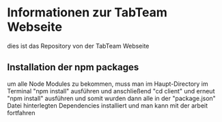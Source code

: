 # Informationen zur TabTeam Webseite

dies ist das Repository von der TabTeam Webseite

## Installation der npm packages

um alle Node Modules zu bekommen, muss man im Haupt-Directory im Terminal "npm install" ausführen und anschließend "cd client" und erneut "npm install" ausführen und somit wurden dann alle in der "package.json" Datei hinterlegten Dependencies installiert und man kann mit der arbeit fortfahren